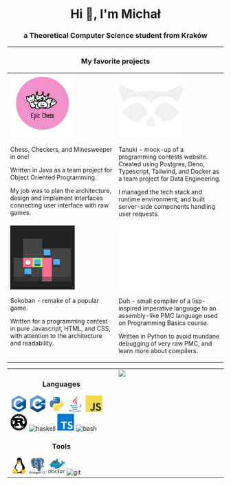 <h1 align="center">Hi 👋, I'm Michał</h1>
<h3 align="center">a Theoretical Computer Science student from Kraków</h3>

---

<h3 align="center"> My favorite projects </h3>
<table>
<tr>
<td valign="top" width="50%">
  <a href="https://github.com/mhorod/chess">
    <img src="https://github.com/mhorod/chess/raw/main/logo.png" width=150/>
  </a>
<p>
  Chess, Checkers, and Minesweeper in one!
  
  Written in Java as a team project for Object Oriented Programming.
  
  My job was to plan the architecture, design and implement interfaces connecting user interface with raw games.
</p>
</td>
<td valign="top" width="50%">
  <a href="https://github.com/mhorod/tanuki">
    <img src="https://github.com/mhorod/tanuki/raw/main/logo.png" width=150/>
  </a>
<p>
Tanuki - mock-up of a programming contests website.
Created using Postgres, Deno, Typescript, Tailwind, and Docker as a team project for Data Engineering.

I managed the tech stack and runtime environment, and built server-side components handling user requests.
</p>
</td>
</tr>
<tr>
<td valign="top" width="50%">
  <a href="https://github.com/mhorod/sokoban">
    <img src="https://github.com/mhorod/sokoban/blob/main/sokoban.png?raw=true" width=150/>
  </a>
<p>
  Sokoban - remake of a popular game.
  
  Written for a programming contest in pure Javascript, HTML, and  CSS, with attention to the architecture and readability.
</p>
</td>
<td valign="top" width="50%">
  <a href="https://github.com/mhorod/duh">
    <img src="https://github.com/mhorod/duh/blob/main/duh.png" width=100/>
  </a>
<p>
  Duh - small compiler of a lisp-inspired imperative language to an assembly-like PMC language used on Programming Basics course.
  
  Written in Python to avoid mundane debugging of very raw PMC, and learn more about compilers.
</p>
</td>
</tr>
</table>


<table>
<tr>
<td valign="top" width="50%">
<h3 align="center"> Languages </h3>
<img src="https://raw.githubusercontent.com/devicons/devicon/master/icons/c/c-original.svg" alt="c" width="40" height="40"/> 
<img src="https://raw.githubusercontent.com/devicons/devicon/master/icons/cplusplus/cplusplus-original.svg" alt="cplusplus" width="40" height="40"/>
<img src="https://raw.githubusercontent.com/devicons/devicon/master/icons/python/python-original.svg" alt="python" width="40" height="40"/>
<img src="https://raw.githubusercontent.com/devicons/devicon/master/icons/java/java-original.svg" alt="java" width="40" height="40"/>
<img src="https://raw.githubusercontent.com/devicons/devicon/master/icons/javascript/javascript-original.svg" alt="javascript" width="40" height="40"/>
<img src="https://raw.githubusercontent.com/devicons/devicon/master/icons/rust/rust-plain.svg" alt="rust" width="40" height="40"/>
<img src="https://upload.wikimedia.org/wikipedia/commons/1/1c/Haskell-Logo.svg" alt="haskell" width="40" height="40"/>
<img src="https://raw.githubusercontent.com/devicons/devicon/master/icons/typescript/typescript-original.svg" alt="typescript" width="40" height="40"/>
<img src="https://www.vectorlogo.zone/logos/gnu_bash/gnu_bash-icon.svg" alt="bash" width="40" height="40"/>

<h3 align="center"> Tools </h3>
<img src="https://raw.githubusercontent.com/devicons/devicon/master/icons/linux/linux-original.svg" alt="linux" width="40" height="40"/> 
<img src="https://raw.githubusercontent.com/devicons/devicon/master/icons/postgresql/postgresql-original-wordmark.svg" alt="postgresql" width="40" height="40"/>
<img src="https://raw.githubusercontent.com/devicons/devicon/master/icons/docker/docker-original-wordmark.svg" alt="docker" width="40" height="40"/>
<img src="https://www.vectorlogo.zone/logos/git-scm/git-scm-icon.svg" alt="git" width="40" height="40"/>

</td>
<td valign="top" width="50%">
<img src="https://github-readme-stats.vercel.app/api/top-langs/?username=mhorod&hide=css,plpgsql&layout=compact&theme=radical" width="500" />
</td>
</tr>
</table>
